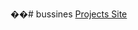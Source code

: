 ��#   b u s s i n e s 
 [Projects Site](https://665d5e5e1ce6670b092f8a89--coruscating-sunburst-718e46.netlify.app/)
